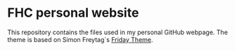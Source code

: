 # FHC personal website

This repository contains the files used in my personal GitHub webpage. The theme is based on Simon Freytag`s [Friday Theme](https://sfreytag.github.io/friday-theme/).
